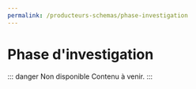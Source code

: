 ```yaml
---
permalink: /producteurs-schemas/phase-investigation
---
```


# Phase d'investigation

::: danger Non disponible
Contenu à venir.
::: 

